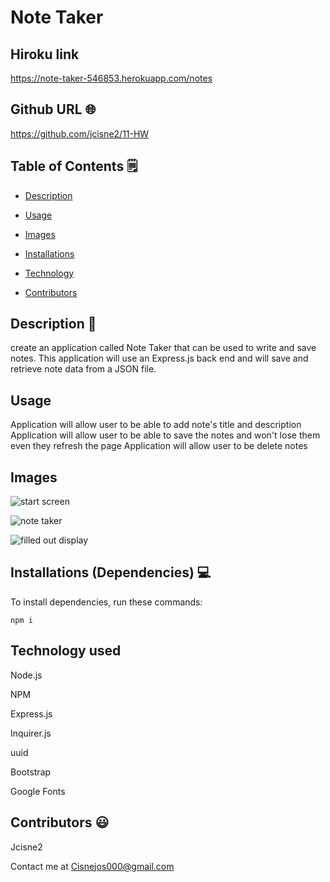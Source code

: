 # Note Taker

## Hiroku link

https://note-taker-546853.herokuapp.com/notes

## Github URL 🌐
https://github.com/jcisne2/11-HW


## Table of Contents 🗒

* [Description](#Description)

* [Usage](#Usage)

* [Images](#images)

* [Installations](#dependencies)

* [Technology](#Technology)

* [Contributors](#contributors)

## Description 📝

create an application called Note Taker that can be used to write and save notes. This application will use an Express.js back end and will save and retrieve note data from a JSON file.

## Usage

Application will allow user to be able to add note's title and description
Application will allow user to be able to save the notes and won't lose them even they refresh the page
Application will allow user to be delete notes

## Images

![start screen](https://user-images.githubusercontent.com/108189023/191404397-250cf3cd-fae6-42e1-abae-a2f062fb0613.png)

![note taker](https://user-images.githubusercontent.com/108189023/191404349-046f2919-00a9-4cdd-8bf3-0b824734e9a1.png)

![filled out display](https://user-images.githubusercontent.com/108189023/191404283-e94d4dd1-dbf9-41dc-aade-4370b16861b8.png)

## Installations (Dependencies) 💻

To install dependencies, run these commands:

```
npm i
```

## Technology used

Node.js

NPM

Express.js

Inquirer.js

uuid

Bootstrap

Google Fonts

## Contributors 😃

Jcisne2

Contact me at Cisnejos000@gmail.com
